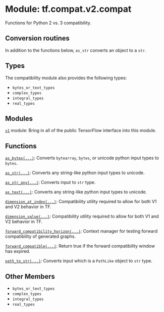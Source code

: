 <div itemscope itemtype="http://developers.google.com/ReferenceObject">
<meta itemprop="name" content="tf.compat.v2.compat" />
<meta itemprop="path" content="Stable" />
<meta itemprop="property" content="bytes_or_text_types"/>
<meta itemprop="property" content="complex_types"/>
<meta itemprop="property" content="integral_types"/>
<meta itemprop="property" content="real_types"/>
</div>

# Module: tf.compat.v2.compat

Functions for Python 2 vs. 3 compatibility.

<!-- Placeholder for "Used in" -->

## Conversion routines
In addition to the functions below, `as_str` converts an object to a `str`.


## Types
The compatibility module also provides the following types:

* `bytes_or_text_types`
* `complex_types`
* `integral_types`
* `real_types`

## Modules

[`v1`](../../../tf/compat/v1.md) module: Bring in all of the public TensorFlow interface into this module.

## Functions

[`as_bytes(...)`](../../../tf/compat/as_bytes.md): Converts `bytearray`, `bytes`, or unicode python input types to `bytes`.

[`as_str(...)`](../../../tf/compat/as_text.md): Converts any string-like python input types to unicode.

[`as_str_any(...)`](../../../tf/compat/as_str_any.md): Converts input to `str` type.

[`as_text(...)`](../../../tf/compat/as_text.md): Converts any string-like python input types to unicode.

[`dimension_at_index(...)`](../../../tf/compat/dimension_at_index.md): Compatibility utility required to allow for both V1 and V2 behavior in TF.

[`dimension_value(...)`](../../../tf/compat/dimension_value.md): Compatibility utility required to allow for both V1 and V2 behavior in TF.

[`forward_compatibility_horizon(...)`](../../../tf/compat/forward_compatibility_horizon.md): Context manager for testing forward compatibility of generated graphs.

[`forward_compatible(...)`](../../../tf/compat/forward_compatible.md): Return true if the forward compatibility window has expired.

[`path_to_str(...)`](../../../tf/compat/path_to_str.md): Converts input which is a `PathLike` object to `str` type.

## Other Members

* `bytes_or_text_types` <a id="bytes_or_text_types"></a>
* `complex_types` <a id="complex_types"></a>
* `integral_types` <a id="integral_types"></a>
* `real_types` <a id="real_types"></a>
